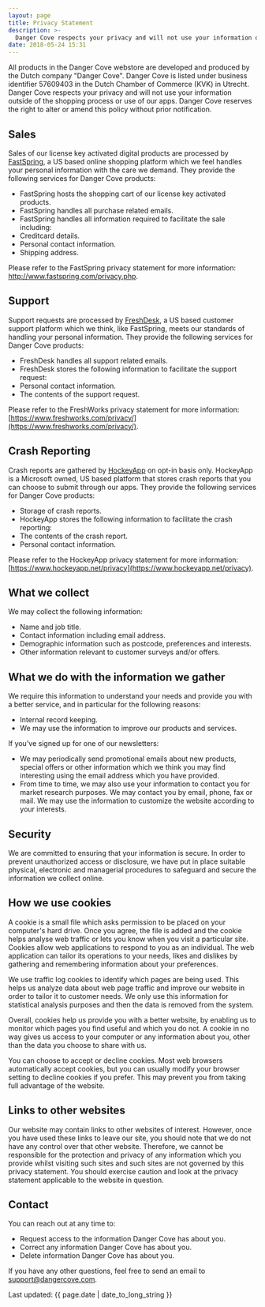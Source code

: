 ```yaml
---
layout: page
title: Privacy Statement
description: >-
  Danger Cove respects your privacy and will not use your information outside of the shopping process or use of our apps.
date: 2018-05-24 15:31
---
```


All products in the Danger Cove webstore are developed and produced by the Dutch company "Danger Cove". Danger Cove is listed under business identifier 57609403 in the Dutch Chamber of Commerce (KVK) in Utrecht. Danger Cove respects your privacy and will not use your information outside of the shopping process or use of our apps. Danger Cove reserves the right to alter or amend this policy without prior notification.

## Sales

Sales of our license key activated digital products are processed by <a href="https://fastspring.com">FastSpring</a>, a US based online shopping platform which we feel handles your personal information with the care we demand. They provide the following services for Danger Cove products:

- FastSpring hosts the shopping cart of our license key activated products.
- FastSpring handles all purchase related emails.
- FastSpring handles all information required to facilitate the sale including:
- Creditcard details.
- Personal contact information.
- Shipping address.

Please refer to the FastSpring privacy statement for more information: <a href="https://www.fastspring.com/privacy.php">http://www.fastspring.com/privacy.php</a>.

## Support

Support requests are processed by [FreshDesk](https://freshdesk.com), a US based customer support platform which we think, like FastSpring, meets our standards of handling your personal information. They provide the following services for Danger Cove products:

- FreshDesk handles all support related emails.
- FreshDesk stores the following information to facilitate the support request:
- Personal contact information.
- The contents of the support request.

Please refer to the FreshWorks privacy statement for more information: [https://www.freshworks.com/privacy/](https://www.freshworks.com/privacy/).

## Crash Reporting

Crash reports are gathered by [HockeyApp](https://www.hockeyapp.net) on opt-in basis only. HockeyApp is a Microsoft owned, US based platform that stores crash reports that you can choose to submit through our apps. They provide the following services for Danger Cove products:

- Storage of crash reports.
- HockeyApp stores the following information to facilitate the crash reporting:
- The contents of the crash report.
- Personal contact information.

Please refer to the HockeyApp privacy statement for more information: [https://www.hockeyapp.net/privacy](https://www.hockeyapp.net/privacy).

## What we collect

We may collect the following information:

- Name and job title.
- Contact information including email address.
- Demographic information such as postcode, preferences and interests.
- Other information relevant to customer surveys and/or offers.

## What we do with the information we gather

We require this information to understand your needs and provide you with a better service, and in particular for the following reasons:

- Internal record keeping.
- We may use the information to improve our products and services.

If you've signed up for one of our newsletters:

- We may periodically send promotional emails about new products, special offers or other information which we think you may find interesting using the email address which you have provided.
- From time to time, we may also use your information to contact you for market research purposes. We may contact you by email, phone, fax or mail. We may use the information to customize the website according to your interests.

## Security

We are committed to ensuring that your information is secure. In order to prevent unauthorized access or disclosure, we have put in place suitable physical, electronic and managerial procedures to safeguard and secure the information we collect online.

## How we use cookies

A cookie is a small file which asks permission to be placed on your computer's hard drive. Once you agree, the file is added and the cookie helps analyse web traffic or lets you know when you visit a particular site. Cookies allow web applications to respond to you as an individual. The web application can tailor its operations to your needs, likes and dislikes by gathering and remembering information about your preferences.

We use traffic log cookies to identify which pages are being used. This helps us analyze data about web page traffic and improve our website in order to tailor it to customer needs. We only use this information for statistical analysis purposes and then the data is removed from the system.

Overall, cookies help us provide you with a better website, by enabling us to monitor which pages you find useful and which you do not. A cookie in no way gives us access to your computer or any information about you, other than the data you choose to share with us.

You can choose to accept or decline cookies. Most web browsers automatically accept cookies, but you can usually modify your browser setting to decline cookies if you prefer. This may prevent you from taking full advantage of the website.

## Links to other websites

Our website may contain links to other websites of interest. However, once you have used these links to leave our site, you should note that we do not have any control over that other website. Therefore, we cannot be responsible for the protection and privacy of any information which you provide whilst visiting such sites and such sites are not governed by this privacy statement. You should exercise caution and look at the privacy statement applicable to the website in question.

## Contact

You can reach out at any time to:

- Request access to the information Danger Cove has about you.
- Correct any information Danger Cove has about you.
- Delete information Danger Cove has about you.

If you have any other questions, feel free to send an email to [support@dangercove.com](mailto:support@dangercove.com).

Last updated: {{ page.date | date_to_long_string }}
